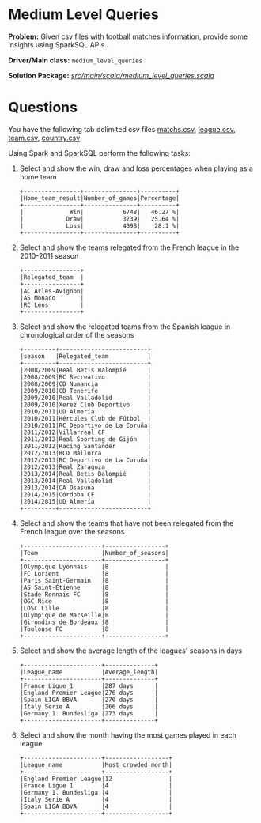 # Medium Level Queries

__Problem:__ Given csv files with football matches information, provide some insights using SparkSQL APIs. 
    
__Driver/Main class:__ `medium_level_queries`

__Solution Package:__ *[src/main/scala/medium_level_queries.scala](https://github.com/Ramisous/Analysis_of_European_Soccer_Matches_using_Spark_SQL/blob/main/src/main/scala/medium_level_queries.scala)*

# Questions
You have the following tab delimited csv files [matchs.csv](https://github.com/Ramisous/Analysis_of_European_Soccer_Matches_using_Spark_SQL/blob/main/data/matchs.csv), [league.csv](https://github.com/Ramisous/Analysis_of_European_Soccer_Matches_using_Spark_SQL/blob/main/data/league.csv), [team.csv](https://github.com/Ramisous/Analysis_of_European_Soccer_Matches_using_Spark_SQL/blob/main/data/team.csv), [country.csv](https://github.com/Ramisous/Analysis_of_European_Soccer_Matches_using_Spark_SQL/blob/main/data/country.csv)

Using Spark and SparkSQL perform the following tasks: 
1. Select and show the win, draw and loss percentages when playing as a home team
    ``` 
    +----------------+---------------+----------+
    |Home_team_result|Number_of_games|Percentage|
    +----------------+---------------+----------+
    |             Win|           6748|   46.27 %|
    |            Draw|           3739|   25.64 %|
    |            Loss|           4098|    28.1 %|
    +----------------+---------------+----------+
    ```
2. Select and show the teams relegated from the French league in the 2010-2011 season
    ``` 
    +----------------+
    |Relegated_team  |
    +----------------+
    |AC Arles-Avignon|
    |AS Monaco       |
    |RC Lens         |
    +----------------+
    ``` 
3. Select and show the relegated teams from the Spanish league in chronological order of the seasons
    ``` 
    +---------+-------------------------+
    |season   |Relegated_team           |
    +---------+-------------------------+
    |2008/2009|Real Betis Balompié      |
    |2008/2009|RC Recreativo            |
    |2008/2009|CD Numancia              |
    |2009/2010|CD Tenerife              |
    |2009/2010|Real Valladolid          |
    |2009/2010|Xerez Club Deportivo     |
    |2010/2011|UD Almería               |
    |2010/2011|Hércules Club de Fútbol  |
    |2010/2011|RC Deportivo de La Coruña|
    |2011/2012|Villarreal CF            |
    |2011/2012|Real Sporting de Gijón   |
    |2011/2012|Racing Santander         |
    |2012/2013|RCD Mallorca             |
    |2012/2013|RC Deportivo de La Coruña|
    |2012/2013|Real Zaragoza            |
    |2013/2014|Real Betis Balompié      |
    |2013/2014|Real Valladolid          |
    |2013/2014|CA Osasuna               |
    |2014/2015|Córdoba CF               |
    |2014/2015|UD Almería               |
    +---------+-------------------------+
    ``` 
4. Select and show the teams that have not been relegated from the French league over the seasons
    ``` 
    +----------------------+-----------------+
    |Team                  |Number_of_seasons|
    +----------------------+-----------------+
    |Olympique Lyonnais    |8                |
    |FC Lorient            |8                |
    |Paris Saint-Germain   |8                |
    |AS Saint-Étienne      |8                |
    |Stade Rennais FC      |8                |
    |OGC Nice              |8                |
    |LOSC Lille            |8                |
    |Olympique de Marseille|8                |
    |Girondins de Bordeaux |8                |
    |Toulouse FC           |8                |
    +----------------------+-----------------+
    ``` 


5. Select and show the average length of the leagues' seasons in days
    ``` 
    +----------------------+--------------+
    |League_name           |Average_length|
    +----------------------+--------------+
    |France Ligue 1        |287 days      |
    |England Premier League|276 days      |
    |Spain LIGA BBVA       |270 days      |
    |Italy Serie A         |266 days      |
    |Germany 1. Bundesliga |273 days      |
    +----------------------+--------------+
    ``` 

6. Select and show the month having the most games played in each league
    ``` 
    +----------------------+------------------+
    |League_name           |Most_crowded_month|
    +----------------------+------------------+
    |England Premier League|12                |
    |France Ligue 1        |4                 |
    |Germany 1. Bundesliga |4                 |
    |Italy Serie A         |4                 |
    |Spain LIGA BBVA       |4                 |
    +----------------------+------------------+
    ``` 
